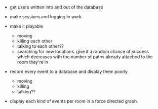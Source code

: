 - get users written into and out of the database

- make sessions and logging in work

- make it playable
  - moving
  - killing each other
  - talking to each other??
  - searching for new locations. give it a random chance of success which
    decreases with the number of paths already attached to the room they're in

- record every event to a database and display them poorly
  - moving
  - killing
  - talking??

- display each kind of events per room in a force directed graph.
